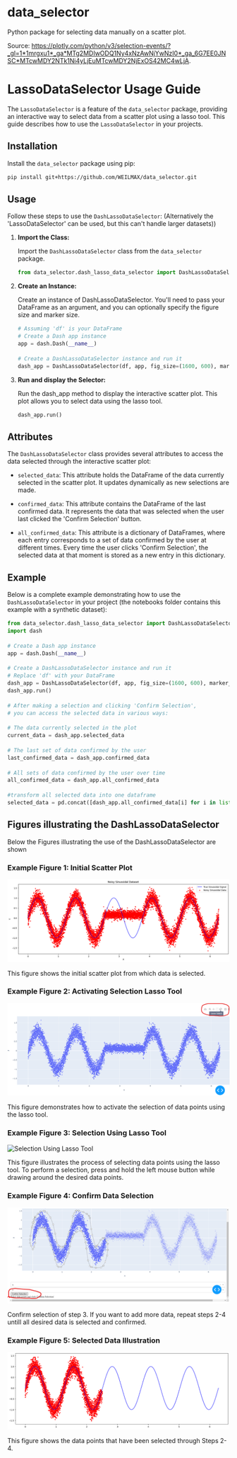 # data_selector
Python package for selecting data manually on a scatter plot.

Source: https://plotly.com/python/v3/selection-events/?_gl=1*1mrgxu1*_ga*MTg2MDIwODQ1Ny4xNzAwNjYwNzI0*_ga_6G7EE0JNSC*MTcwMDY2NTk1Ni4yLjEuMTcwMDY2NjExOS42MC4wLjA.



# LassoDataSelector Usage Guide

The `LassoDataSelector` is a feature of the `data_selector` package, providing an interactive way to select data from a scatter plot using a lasso tool. This guide describes how to use the `LassoDataSelector` in your projects.

## Installation

Install the `data_selector` package using pip:

```bash
pip install git+https://github.com/WEILMAX/data_selector.git
```

## Usage

Follow these steps to use the `DashLassoDataSelector`:
(Alternatively the 'LassoDataSelector' can be used, but this can't handle larger datasets))

1. **Import the Class:**

   Import the `DashLassoDataSelector` class from the `data_selector` package.

   ```python
   from data_selector.dash_lasso_data_selector import DashLassoDataSelector
   ```

2. **Create an Instance:**

    Create an instance of DashLassoDataSelector.
    You'll need to pass your DataFrame as an argument, and you can optionally specify the figure size and marker size.

    ```python
    # Assuming 'df' is your DataFrame
    # Create a Dash app instance
    app = dash.Dash(__name__)

    # Create a DashLassoDataSelector instance and run it
    dash_app = DashLassoDataSelector(df, app, fig_size=(1600, 600), marker_size=5,port=8000)
    ```

3. **Run and display the Selector:**

    Run the dash_app method to display the interactive scatter plot.
    This plot allows you to select data using the lasso tool.

    ```python
    dash_app.run()
    ```

## Attributes

The `DashLassoDataSelector` class provides several attributes to access the data selected through the interactive scatter plot:

- `selected_data`: This attribute holds the DataFrame of the data currently selected in the scatter plot. It updates dynamically as new selections are made.

- `confirmed_data`: This attribute contains the DataFrame of the last confirmed data. It represents the data that was selected when the user last clicked the 'Confirm Selection' button.

- `all_confirmed_data`: This attribute is a dictionary of DataFrames, where each entry corresponds to a set of data confirmed by the user at different times. Every time the user clicks 'Confirm Selection', the selected data at that moment is stored as a new entry in this dictionary.

## Example

Below is a complete example demonstrating how to use the `DashLassoDataSelector` in your project
(the notebooks folder contains this example with a synthetic dataset):

```python
from data_selector.dash_lasso_data_selector import DashLassoDataSelector
import dash

# Create a Dash app instance
app = dash.Dash(__name__)

# Create a DashLassoDataSelector instance and run it
# Replace 'df' with your DataFrame
dash_app = DashLassoDataSelector(df, app, fig_size=(1600, 600), marker_size=5,port=8000)
dash_app.run()

# After making a selection and clicking 'Confirm Selection',
# you can access the selected data in various ways:

# The data currently selected in the plot
current_data = dash_app.selected_data

# The last set of data confirmed by the user
last_confirmed_data = dash_app.confirmed_data

# All sets of data confirmed by the user over time
all_confirmed_data = dash_app.all_confirmed_data

#transform all selected data into one dataframe
selected_data = pd.concat([dash_app.all_confirmed_data[i] for i in list(dash_app.all_confirmed_data.keys())])
```

## Figures illustrating the DashLassoDataSelector

Below the Figures illustrating the use of the DashLassoDataSelector are shown

### Example Figure 1: Initial Scatter Plot

![Initial Scatter Plot](visualization/Initial_data.png)

This figure shows the initial scatter plot from which data is selected.

### Example Figure 2: Activating Selection Lasso Tool

![Activating Selection Lasso Tool](visualization/Lasso_select.png)

This figure demonstrates how to activate the selection of data points using the lasso tool.

### Example Figure 3: Selection Using Lasso Tool

![Selection Using Lasso Tool](visualization/Lasso_selet_data_selection.png)

This figure illustrates the process of selecting data points using the lasso tool.
To perform a selection, press and hold the left mouse button while drawing around the desired data points.

### Example Figure 4: Confirm Data Selection

![Confirm Data Selection](visualization/confirm_selection.png)

Confirm selection of step 3.
If you want to add more data, repeat steps 2-4 untill all desired data is selected and confirmed.

### Example Figure 5: Selected Data Illustration

![Selected Data Illustration](visualization/selected_data.png)

This figure shows the data points that have been selected through Steps 2-4.